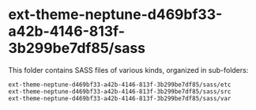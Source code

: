 # ext-theme-neptune-d469bf33-a42b-4146-813f-3b299be7df85/sass

This folder contains SASS files of various kinds, organized in sub-folders:

    ext-theme-neptune-d469bf33-a42b-4146-813f-3b299be7df85/sass/etc
    ext-theme-neptune-d469bf33-a42b-4146-813f-3b299be7df85/sass/src
    ext-theme-neptune-d469bf33-a42b-4146-813f-3b299be7df85/sass/var
